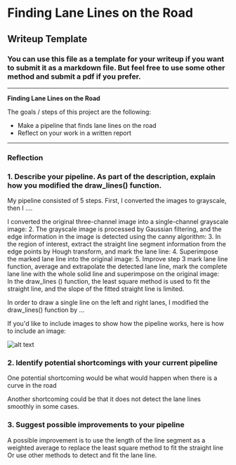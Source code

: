 # **Finding Lane Lines on the Road** 

## Writeup Template

### You can use this file as a template for your writeup if you want to submit it as a markdown file. But feel free to use some other method and submit a pdf if you prefer.

---

**Finding Lane Lines on the Road**

The goals / steps of this project are the following:
* Make a pipeline that finds lane lines on the road
* Reflect on your work in a written report


[//]: # (Image References)

[image1]: "a"

---

### Reflection

### 1. Describe your pipeline. As part of the description, explain how you modified the draw_lines() function.

My pipeline consisted of 5 steps. First, I converted the images to grayscale, then I .... 

I converted the original three-channel image into a single-channel grayscale image: 
2. The grayscale image is processed by Gaussian filtering, and the edge information in the image is detected using the canny algorithm: 
3. In the region of interest, extract the straight line segment information from the edge points by Hough transform, and mark the lane line: 
4. Superimpose the marked lane line into the original image: 
5. Improve step 3 mark lane line function, average and extrapolate the detected lane line, mark the complete lane line with the whole solid line and superimpose on the original image:   
In the draw_lines () function, the least square method is used to fit the straight line, and the slope of the fitted straight line is limited.

In order to draw a single line on the left and right lanes, I modified the draw_lines() function by ...

If you'd like to include images to show how the pipeline works, here is how to include an image: 

![alt text][image1]

### 2. Identify potential shortcomings with your current pipeline


One potential shortcoming would be what would happen when there is a curve in the road 

Another shortcoming could be that it does not detect the lane lines smoothly in some cases.


### 3. Suggest possible improvements to your pipeline

A possible improvement is to use the length of the line segment as a weighted average to replace the least square method to fit the straight line Or use other methods to detect and fit the lane line.
